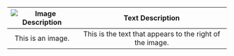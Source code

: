 ![Image Description](https://i.imgur.com/qqKSzjs.png) | Text Description
:-------------------------:|:-------------------------:
This is an image.           | This is the text that appears to the right of the image.
